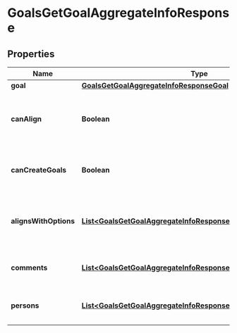 

# GoalsGetGoalAggregateInfoResponse


## Properties

| Name | Type | Description | Notes |
|------------ | ------------- | ------------- | -------------|
|**goal** | [**GoalsGetGoalAggregateInfoResponseGoal**](GoalsGetGoalAggregateInfoResponseGoal.md) |  |  [optional] |
|**canAlign** | **Boolean** | The selected user can align goals with other users. |  [optional] |
|**canCreateGoals** | **Boolean** | The selected user can create a goal. |  [optional] |
|**alignsWithOptions** | [**List&lt;GoalsGetGoalAggregateInfoResponseAlignsWithOptionsInner&gt;**](GoalsGetGoalAggregateInfoResponseAlignsWithOptionsInner.md) | All possible goals that this goal could be aligned with. |  [optional] |
|**comments** | [**List&lt;GoalsGetGoalAggregateInfoResponseCommentsInner&gt;**](GoalsGetGoalAggregateInfoResponseCommentsInner.md) | Comments linked to selected goal. |  [optional] |
|**persons** | [**List&lt;GoalsGetGoalAggregateInfoResponsePersonsInner&gt;**](GoalsGetGoalAggregateInfoResponsePersonsInner.md) | A list of people with access to the goal. |  [optional] |



